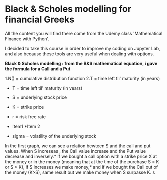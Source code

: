 # Black & Scholes modelling for financial Greeks

All the content you will find there come from the Udemy class 'Mathematical Finance with Python'.

I decided to take this course in order to improve my coding on Jupyter Lab, and also because these tools are very useful when dealing with options.

**Black & Scholes modelling : from the B&S mathematical equation, i gave the formula for a Call and a Put**

1.N() = cumulative distribution function 2.T = time left til' maturity (in years)   

- T = time left til' maturity (in years)  

- S = underlying stock price  

- K = strike price  

- r = risk free rate  
* Item1 *Item 2

- sigma = volatility of the underlying stock  


In the first graph, we can see a relation bewteen S and the call and put values. When S increseas , the Call value increase and the Put value decrease and inversely.*
If we bought a call option with a strike price X at the money or in the money (meaning that at the time of the purchase S = K or S > K), if S increases we make money,* and if we bought the Call out of the money (K>S), same result but we make money when S surpasse K.
s

